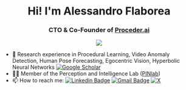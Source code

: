 
<h1 align="center"> Hi! I'm Alessandro Flaborea</h1>
<h3 align="center"> CTO & Co-Founder of <a href="https://www.proceder.ai" >Proceder.ai</a></h3>

<p align="center">
<a href="https://github.com/aleflabo" >
    <img src="https://github-stats-alpha.vercel.app/api?username=aleflabo&cc=22272e&tc=37BCF6&ic=fff&bc=0000">
</a>
</p>


- 🌱 Research experience in Procedural Learning, Video Anomaly Detection, Human Pose Forecasting, Egocentric Vision, Hyperbolic Neural Networks [![Google Scholar](https://img.shields.io/badge/Google%20Scholar-4285F4.svg?style=flat-square&logo=Google-Scholar&logoColor=white&link=)](https://scholar.google.com/citations?user=HHDHIVoAAAAJ&hl=it&authuser=1)
- 🧑‍💻 Member of the Perception and Intelligence Lab ([PINlab](https://www.pinlab.org)) 
- 📫 How to reach me: [![Linkedin Badge](https://img.shields.io/badge/-LinkedIn-blue?style=flat-square&logo=Linkedin&logoColor=white&link=)](https://www.linkedin.com/in/alessandro-flaborea/) 
 [![Gmail Badge](https://img.shields.io/badge/-Gmail-c14438?style=flat-square&logo=Gmail&logoColor=white&link=mailto:flaborea.alessandro.com)](mailto:flaborea.alessandro@gmail.com) [![X](https://img.shields.io/badge/X-%23000000.svg?style=flat-square&logo=X&logoColor=white&link=)](https://twitter.com/AlessandroFlabo)

